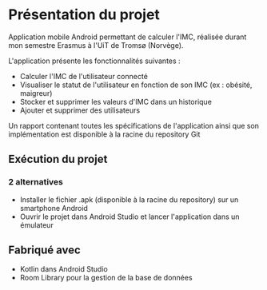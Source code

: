 # Présentation du projet

Application mobile Android permettant de calculer l'IMC, réalisée durant mon semestre Erasmus à l'UiT de Tromsø (Norvège).

L'application présente les fonctionnalités suivantes :

- Calculer l'IMC de l'utilisateur connecté
- Visualiser le statut de l'utilisateur en fonction de son IMC (ex : obésité, maigreur)
- Stocker et supprimer les valeurs d'IMC dans un historique
- Ajouter et supprimer des utilisateurs

Un rapport contenant toutes les spécifications de l'application ainsi que son implémentation est disponible à la racine du repository Git

## Exécution du projet

### 2 alternatives

- Installer le fichier .apk (disponible à la racine du repository) sur un smartphone Android
- Ouvrir le projet dans Android Studio et lancer l'application dans un émulateur

## Fabriqué avec

- Kotlin dans Android Studio
- Room Library pour la gestion de la base de données
